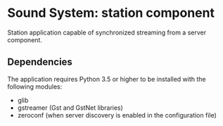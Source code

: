# Sound System: station component

Station application capable of synchronized streaming from a server component.

## Dependencies

The application requires Python 3.5 or higher to be installed with the following
modules:

* glib
* gstreamer (Gst and GstNet libraries)
* zeroconf (when server discovery is enabled in the configuration file)
